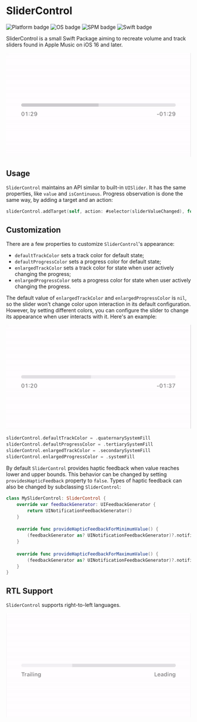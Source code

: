 # SliderControl

![Platform badge] ![OS badge] ![SPM badge] ![Swift badge]

SliderControl is a small Swift Package aiming to recreate volume and track sliders found in Apple Music on iOS 16 and later.

![Default configuration](./Media/default.gif)

## Usage

`SliderControl` maintains an API similar to built-in `UISlider`. It has the same properties, like `value` and `isContinuous`. Progress observation is done the same way, by adding a target and an action:

```swift
sliderControl.addTarget(self, action: #selector(sliderValueChanged), for: .valueChanged)
```

## Customization

There are a few properties to customize `SliderControl`'s appearance:
- `defaultTrackColor` sets a track color for default state;
- `defaultProgressColor` sets a progress color for default state;
- `enlargedTrackColor` sets a track color for state when user actively changing the progress;
- `enlargedProgressColor` sets a progress color for state when user actively changing the progress.

The default value of `enlargedTrackColor` and `enlargedProgressColor` is `nil`, so the slider won't change color upon interaction in its default configuration. However, by setting different colors, you can configure the slider to change its appearance when user interacts with it. Here's an example: 

![Different colors](./Media/colors.gif)

```swift
sliderControl.defaultTrackColor = .quaternarySystemFill
sliderControl.defaultProgressColor = .tertiarySystemFill
sliderControl.enlargedTrackColor = .secondarySystemFill
sliderControl.enlargedProgressColor = .systemFill
```

By default `SliderControl` provides haptic feedback when value reaches lower and upper bounds. This behavior can be changed by setting `providesHapticFeedback` property to `false`. Types of haptic feedback can also be changed by subclassing `SliderControl`:
```swift
class MySliderControl: SliderControl {
    override var feedbackGenerator: UIFeedbackGenerator {
        return UINotificationFeedbackGenerator()
    }

    override func provideHapticFeedbackForMinimumValue() {
        (feedbackGenerator as? UINotificationFeedbackGenerator)?.notificationOccurred(.error)
    }

    override func provideHapticFeedbackForMaximumValue() {
        (feedbackGenerator as? UINotificationFeedbackGenerator)?.notificationOccurred(.success)
    }
}
```

## RTL Support

`SliderControl` supports right-to-left languages.

![RTL Example](./Media/rtl.gif)

[Platform badge]: https://img.shields.io/badge/Platform-iOS-green
[OS badge]: https://img.shields.io/badge/iOS-13.0+-green
[SPM badge]: https://img.shields.io/badge/SPM-Compatible-green
[Swift badge]: https://img.shields.io/badge/Swift-5.8-orange
